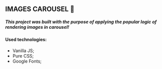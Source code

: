 ## IMAGES CAROUSEL 🎠

##### This project was built with the purpose of applying the popular logic of rendering images in carousel!

#### Used technologies:

- Vanilla JS;
- Pure CSS;
- Google Fonts;
